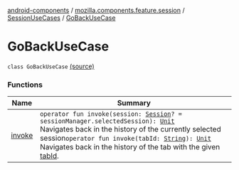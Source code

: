 [android-components](../../../index.md) / [mozilla.components.feature.session](../../index.md) / [SessionUseCases](../index.md) / [GoBackUseCase](./index.md)

# GoBackUseCase

`class GoBackUseCase` [(source)](https://github.com/mozilla-mobile/android-components/blob/master/components/feature/session/src/main/java/mozilla/components/feature/session/SessionUseCases.kt#L181)

### Functions

| Name | Summary |
|---|---|
| [invoke](invoke.md) | `operator fun invoke(session: `[`Session`](../../../mozilla.components.browser.session/-session/index.md)`? = sessionManager.selectedSession): `[`Unit`](https://kotlinlang.org/api/latest/jvm/stdlib/kotlin/-unit/index.html)<br>Navigates back in the history of the currently selected session`operator fun invoke(tabId: `[`String`](https://kotlinlang.org/api/latest/jvm/stdlib/kotlin/-string/index.html)`): `[`Unit`](https://kotlinlang.org/api/latest/jvm/stdlib/kotlin/-unit/index.html)<br>Navigates back in the history of the tab with the given [tabId](invoke.md#mozilla.components.feature.session.SessionUseCases.GoBackUseCase$invoke(kotlin.String)/tabId). |

